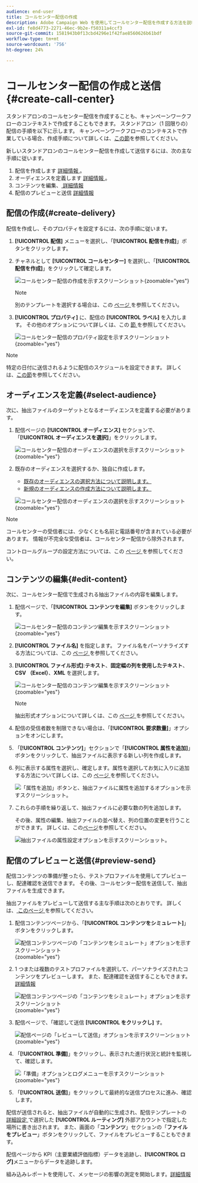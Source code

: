 ```yaml
---
audience: end-user
title: コールセンター配信の作成
description: Adobe Campaign Web を使用してコールセンター配信を作成する方法を説明します
exl-id: fe8d4773-2271-46ec-9b2e-f50311a4ccf3
source-git-commit: 1581943b0f13cbd4296e1f42fae8560626b61bdf
workflow-type: tm+mt
source-wordcount: '756'
ht-degree: 24%

---
```


# コールセンター配信の作成と送信 {#create-call-center}

スタンドアロンのコールセンター配信を作成することも、キャンペーンワークフローのコンテキストで作成することもできます。 スタンドアロン（1 回限りの）配信の手順を以下に示します。 キャンペーンワークフローのコンテキストで作業している場合、作成手順について詳しくは、[この節](../workflows/activities/channels.md#create-a-delivery-in-a-campaign-workflow)を参照してください。

新しいスタンドアロンのコールセンター配信を作成して送信するには、次の主な手順に従います。

1. 配信を作成します [ 詳細情報 ](#create-delivery)。
1. オーディエンスを定義します [ 詳細情報 ](#select-audience)。
1. コンテンツを編集、[ 詳細情報 ](#edit-content)
1. 配信のプレビューと送信 [ 詳細情報 ](#preview-send)

## 配信の作成{#create-delivery}

配信を作成し、そのプロパティを設定するには、次の手順に従います。

1. **[!UICONTROL 配信]** メニューを選択し、「**[!UICONTROL 配信を作成]**」ボタンをクリックします。

1. チャネルとして **[!UICONTROL コールセンター]** を選択し、「**[!UICONTROL 配信を作成]**」をクリックして確定します。

   ![ コールセンター配信の作成を示すスクリーンショット ](assets/cc-create.png){zoomable="yes"}

   >[!NOTE]
   >
   >別のテンプレートを選択する場合は、この [ ページ ](../msg/delivery-template.md) を参照してください。

1. **[!UICONTROL プロパティ]** に、配信の **[!UICONTROL ラベル]** を入力します。 その他のオプションについて詳しくは、この [ 節 ](../email/create-email.md#create-email) を参照してください。

   ![ コールセンター配信のプロパティ設定を示すスクリーンショット ](assets/cc-properties.png){zoomable="yes"}

>[!NOTE]
>
>特定の日付に送信されるように配信のスケジュールを設定できます。 詳しくは、[この節](../msg/gs-deliveries.md#gs-schedule)を参照してください。

## オーディエンスを定義{#select-audience}

次に、抽出ファイルのターゲットとなるオーディエンスを定義する必要があります。

1. 配信ページの **[!UICONTROL オーディエンス]** セクションで、「**[!UICONTROL オーディエンスを選択]**」をクリックします。

   ![ コールセンター配信のオーディエンスの選択を示すスクリーンショット ](assets/cc-audience.png){zoomable="yes"}

1. 既存のオーディエンスを選択するか、独自に作成します。

   * [既存のオーディエンスの選択方法について説明します。](../audience/add-audience.md)
   * [新規のオーディエンスの作成方法について説明します。](../audience/one-time-audience.md)

   ![ コールセンター配信のオーディエンスの選択を示すスクリーンショット ](assets/cc-audience2.png){zoomable="yes"}

>[!NOTE]
>
>コールセンターの受信者には、少なくとも名前と電話番号が含まれている必要があります。 情報が不完全な受信者は、コールセンター配信から除外されます。
>
>コントロールグループの設定方法については、この [ ページ ](../audience/control-group.md) を参照してください。

## コンテンツの編集{#edit-content}

次に、コールセンター配信で生成される抽出ファイルの内容を編集します。

1. 配信ページで、「**[!UICONTROL コンテンツを編集]** ボタンをクリックします。

   ![ コールセンター配信のコンテンツ編集を示すスクリーンショット ](assets/cc-content0.png){zoomable="yes"}

1. **[!UICONTROL ファイル名]** を指定します。 ファイル名をパーソナライズする方法については、この [ ページ ](../personalization/personalize.md) を参照してください。

1. **[!UICONTROL ファイル形式]**:**テキスト**、**固定幅の列を使用したテキスト**、**CSV （Excel）**、**XML** を選択します。

   ![ コールセンター配信のコンテンツ編集を示すスクリーンショット ](assets/cc-content.png){zoomable="yes"}

   >[!NOTE]
   >
   >抽出形式オプションについて詳しくは、この [ ページ ](../direct-mail/content-direct-mail.md#properties) を参照してください。

1. 配信の受信者数を制限できない場合は、「**[!UICONTROL 要求数量]**」オプションをオンにします。

1. 「**[!UICONTROL コンテンツ]**」セクションで「**[!UICONTROL 属性を追加]**」ボタンをクリックして、抽出ファイルに表示する新しい列を作成します。

1. 列に表示する属性を選択し、確定します。属性を選択してお気に入りに追加する方法について詳しくは、この [ ページ ](../get-started/attributes.md) を参照してください。

   ![「属性を追加」ボタンと、抽出ファイルに属性を追加するオプションを示すスクリーンショット。](assets/cc-add-attribute.png)

1. これらの手順を繰り返して、抽出ファイルに必要な数の列を追加します。

   その後、属性の編集、抽出ファイルの並べ替え、列の位置の変更を行うことができます。 詳しくは、この[ページ](../direct-mail/content-direct-mail.md#content)を参照してください。

   ![抽出ファイルの属性設定オプションを示すスクリーンショット。](assets/cc-content-attributes.png)

## 配信のプレビューと送信{#preview-send}

配信コンテンツの準備が整ったら、テストプロファイルを使用してプレビューし、配達確認を送信できます。 その後、コールセンター配信を送信して、抽出ファイルを生成できます。

抽出ファイルをプレビューして送信する主な手順は次のとおりです。 詳しくは、[ このページ ](../direct-mail/send-direct-mail.md) を参照してください。

1. 配信コンテンツページから、「**[!UICONTROL コンテンツをシミュレート]**」ボタンをクリックします。

   ![配信コンテンツページの「コンテンツをシミュレート」オプションを示すスクリーンショット](assets/cc-simulate0.png){zoomable="yes"}

1. 1 つまたは複数のテストプロファイルを選択して、パーソナライズされたコンテンツをプレビューします。 また、配達確認を送信することもできます。 [詳細情報](../direct-mail/send-direct-mail.md#preview-dm)

   ![配信コンテンツページの「コンテンツをシミュレート」オプションを示すスクリーンショット](assets/cc-simulate.png){zoomable="yes"}

1. 配信ページで、「確認して送信 **[!UICONTROL をクリックし]** す。

   ![配信ページの「レビューして送信」オプションを示すスクリーンショット](assets/cc-review-send.png){zoomable="yes"}

1. 「**[!UICONTROL 準備]**」をクリックし、表示された進行状況と統計を監視して、確認します。

   ![「準備」オプションとログメニューを示すスクリーンショット](assets/cc-prepare.png){zoomable="yes"}

1. 「**[!UICONTROL 送信]**」をクリックして最終的な送信プロセスに進み、確認します。

配信が送信されると、抽出ファイルが自動的に生成され、配信テンプレートの [ 詳細設定 ](../advanced-settings/delivery-settings.md) で選択した **[!UICONTROL ルーティング]** 外部アカウントで指定した場所に書き出されます。 また、画面の「**コンテンツ**」セクションの「**ファイルをプレビュー**」ボタンをクリックして、ファイルをプレビューすることもできます。

配信ページから KPI（主要業績評価指標）データを追跡し、**[!UICONTROL ログ]**&#x200B;メニューからデータを追跡します。

組み込みレポートを使用して、メッセージの影響の測定を開始します。[詳細情報](../reporting/direct-mail.md)
